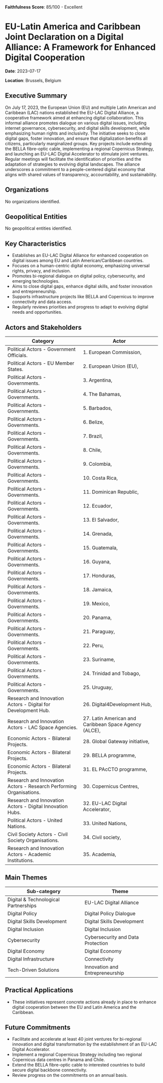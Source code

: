 **Faithfulness Score**: 85/100 - Excellent

# EU-Latin America and Caribbean Joint Declaration on a Digital Alliance: A Framework for Enhanced Digital Cooperation

**Date**: 2023-07-17

**Location**: Brussels, Belgium


## Executive Summary

On July 17, 2023, the European Union (EU) and multiple Latin American and Caribbean (LAC) nations established the EU-LAC Digital Alliance, a cooperative framework aimed at enhancing digital collaboration. This informal alliance promotes dialogue on various digital issues, including internet governance, cybersecurity, and digital skills development, while emphasizing human rights and inclusivity. The initiative seeks to close digital gaps, foster innovation, and ensure that digitalization benefits all citizens, particularly marginalized groups. Key projects include extending the BELLA fibre-optic cable, implementing a regional Copernicus Strategy, and launching an EU-LAC Digital Accelerator to stimulate joint ventures. Regular meetings will facilitate the identification of priorities and the adaptation of strategies to evolving digital landscapes. The alliance underscores a commitment to a people-centered digital economy that aligns with shared values of transparency, accountability, and sustainability.

## Organizations

No organizations identified.

## Geopolitical Entities

No geopolitical entities identified.

## Key Characteristics

- Establishes an EU-LAC Digital Alliance for enhanced cooperation on digital issues among EU and Latin American/Caribbean countries.
- Focuses on a human-centric digital economy, emphasizing universal rights, privacy, and inclusion.
- Promotes bi-regional dialogue on digital policy, cybersecurity, and emerging technologies.
- Aims to close digital gaps, enhance digital skills, and foster innovation and entrepreneurship.
- Supports infrastructure projects like BELLA and Copernicus to improve connectivity and data access.
- Regularly reviews priorities and progress to adapt to evolving digital needs and opportunities.

## Actors and Stakeholders

| Category | Actor |
| --- | --- |
| Political Actors - Government Officials. | 1.  European Commission, |
| Political Actors - EU Member States. | 2.  European Union (EU), |
| Political Actors - Governments. | 3.  Argentina, |
| Political Actors - Governments. | 4.  The Bahamas, |
| Political Actors - Governments. | 5.  Barbados, |
| Political Actors - Governments. | 6.  Belize, |
| Political Actors - Governments. | 7.  Brazil, |
| Political Actors - Governments. | 8.  Chile, |
| Political Actors - Governments. | 9.  Colombia, |
| Political Actors - Governments. | 10.  Costa Rica, |
| Political Actors - Governments. | 11.  Dominican Republic, |
| Political Actors - Governments. | 12.  Ecuador, |
| Political Actors - Governments. | 13.  El Salvador, |
| Political Actors - Governments. | 14.  Grenada, |
| Political Actors - Governments. | 15.  Guatemala, |
| Political Actors - Governments. | 16.  Guyana, |
| Political Actors - Governments. | 17.  Honduras, |
| Political Actors - Governments. | 18.  Jamaica, |
| Political Actors - Governments. | 19.  Mexico, |
| Political Actors - Governments. | 20.  Panama, |
| Political Actors - Governments. | 21.  Paraguay, |
| Political Actors - Governments. | 22.  Peru, |
| Political Actors - Governments. | 23.  Suriname, |
| Political Actors - Governments. | 24.  Trinidad and Tobago, |
| Political Actors - Governments. | 25.  Uruguay, |
| Research and Innovation Actors - Digital for Development Hub. | 26.  Digital4Development Hub, |
| Research and Innovation Actors - LAC Space Agencies. | 27.  Latin American and Caribbean Space Agency (ALCE), |
| Economic Actors - Bilateral Projects. | 28.  Global Gateway initiative, |
| Economic Actors - Bilateral Projects. | 29.  BELLA programme, |
| Economic Actors - Bilateral Projects. | 31.  EL PAcCTO programme, |
| Research and Innovation Actors - Research Performing Organisations. | 30.  Copernicus Centres, |
| Research and Innovation Actors - Digital Innovation Hubs. | 32.  EU-LAC Digital Accelerator, |
| Political Actors - United Nations. | 33.  United Nations, |
| Civil Society Actors - Civil Society Organisations. | 34.  Civil society, |
| Research and Innovation Actors - Academic Institutions. | 35.  Academia, |

## Main Themes

| Sub-category | Theme |
| --- | --- |
| Digital & Technological Partnerships | EU-LAC Digital Alliance |
| Digital Policy | Digital Policy Dialogue |
| Digital Skills Development | Digital Skills Development |
| Digital Inclusion | Digital Inclusion |
| Cybersecurity | Cybersecurity and Data Protection |
| Digital Economy | Digital Economy |
| Digital Infrastructure | Connectivity |
| Tech-Driven Solutions | Innovation and Entrepreneurship |

## Practical Applications

- These initiatives represent concrete actions already in place to enhance digital cooperation between the EU and Latin America and the Caribbean.

## Future Commitments

- Facilitate and accelerate at least 40 joint ventures for bi-regional innovation and digital transformation by the establishment of an EU-LAC Digital Accelerator.
- Implement a regional Copernicus Strategy including two regional Copernicus data centres in Panama and Chile.
- Extend the BELLA fibre-optic cable to interested countries to build secure digital backbone connectivity.
- Review progress on the commitments on an annual basis.